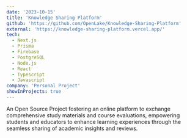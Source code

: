 ```yaml
---
date: '2023-10-15'
title: 'Knowledge Sharing Platform'
github: 'https://github.com/OpenLake/Knowledge-Sharing-Platform'
external: 'https://knowledge-sharing-platform.vercel.app/'
tech:
  - Next.js
  - Prisma
  - Firebase
  - PostgreSQL
  - Node.js
  - React
  - Typescript
  - Javascript
company: 'Personal Project'
showInProjects: true
---
```


An Open Source Project fostering an online platform to exchange comprehensive study materials and course evaluations, empowering students and educators to enhance learning experiences through the seamless sharing of academic insights and reviews.
